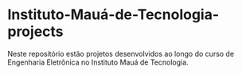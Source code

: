 # Instituto-Mauá-de-Tecnologia-projects
Neste repositório estão projetos desenvolvidos ao longo do curso de Engenharia Eletrônica no Instituto Mauá de Tecnologia. 

